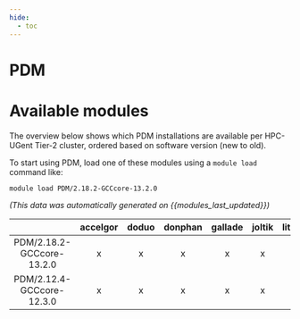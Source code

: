 ```yaml
---
hide:
  - toc
---
```


PDM
===

# Available modules


The overview below shows which PDM installations are available per HPC-UGent Tier-2 cluster, ordered based on software version (new to old).

To start using PDM, load one of these modules using a `module load` command like:

```shell
module load PDM/2.18.2-GCCcore-13.2.0
```

*(This data was automatically generated on {{modules_last_updated}})*  

| |accelgor|doduo|donphan|gallade|joltik|litleo|shinx|
| :---: | :---: | :---: | :---: | :---: | :---: | :---: | :---: |
|PDM/2.18.2-GCCcore-13.2.0|x|x|x|x|x|x|x|
|PDM/2.12.4-GCCcore-12.3.0|x|x|x|x|x|x|x|
